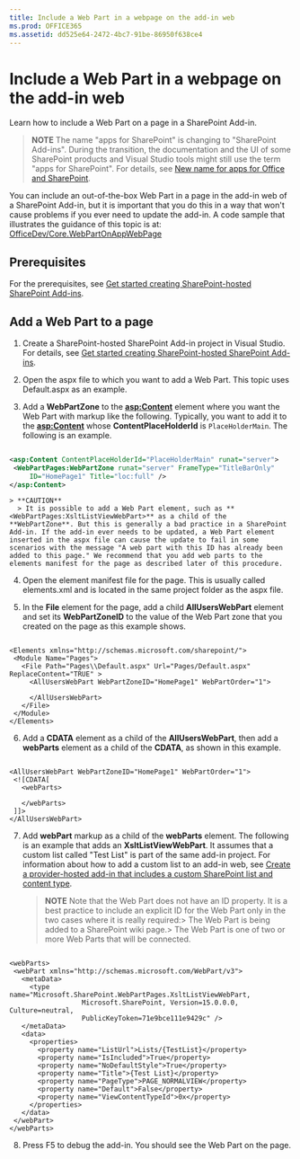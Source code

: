```yaml
---
title: Include a Web Part in a webpage on the add-in web
ms.prod: OFFICE365
ms.assetid: dd525e64-2472-4bc7-91be-86950f638ce4
---
```



# Include a Web Part in a webpage on the add-in web
Learn how to include a Web Part on a page in a SharePoint Add-in.
> **NOTE**
> The name "apps for SharePoint" is changing to "SharePoint Add-ins". During the transition, the documentation and the UI of some SharePoint products and Visual Studio tools might still use the term "apps for SharePoint". For details, see  [New name for apps for Office and SharePoint](new-name-for-apps-for-sharepoint.md#bk_newname). 




You can include an out-of-the-box Web Part in a page in the add-in web of a SharePoint Add-in, but it is important that you do this in a way that won't cause problems if you ever need to update the add-in.
A code sample that illustrates the guidance of this topic is at:  [OfficeDev/Core.WebPartOnAppWebPage](https://github.com/OfficeDev/PnP/tree/master/Samples/Core.WebPartOnAppWebPage)





## Prerequisites

For the prerequisites, see  [Get started creating SharePoint-hosted SharePoint Add-ins](get-started-creating-sharepoint-hosted-sharepoint-add-ins.md).




## Add a Web Part to a page






1. Create a SharePoint-hosted SharePoint Add-in project in Visual Studio. For details, see  [Get started creating SharePoint-hosted SharePoint Add-ins](get-started-creating-sharepoint-hosted-sharepoint-add-ins.md).


2. Open the aspx file to which you want to add a Web Part. This topic uses Default.aspx as an example. 


3. Add a **WebPartZone** to the **<asp:Content>** element where you want the Web Part with markup like the following. Typically, you want to add it to the **<asp:Content>** whose **ContentPlaceHolderId** is `PlaceHolderMain`. The following is an example.

 ```XML

<asp:Content ContentPlaceHolderId="PlaceHolderMain" runat="server">
  <WebPartPages:WebPartZone runat="server" FrameType="TitleBarOnly" 
      ID="HomePage1" Title="loc:full" />
</asp:Content>

 ```


    > **CAUTION**
      > It is possible to add a Web Part element, such as **<WebPartPages:XsltListViewWebPart>** as a child of the **WebPartZone**. But this is generally a bad practice in a SharePoint Add-in. If the add-in ever needs to be updated, a Web Part element inserted in the aspx file can cause the update to fail in some scenarios with the message "A web part with this ID has already been added to this page." We recommend that you add web parts to the elements manifest for the page as described later of this procedure. 
4. Open the element manifest file for the page. This is usually called elements.xml and is located in the same project folder as the aspx file.


5. In the **File** element for the page, add a child **AllUsersWebPart** element and set its **WebPartZoneID** to the value of the Web Part zone that you created on the page as this example shows.

 ```

<Elements xmlns="http://schemas.microsoft.com/sharepoint/">
  <Module Name="Pages">
    <File Path="Pages\\Default.aspx" Url="Pages/Default.aspx" ReplaceContent="TRUE" >
      <AllUsersWebPart WebPartZoneID="HomePage1" WebPartOrder="1">

      </AllUsersWebPart>
    </File>
  </Module>
</Elements>

 ```

6. Add a **CDATA** element as a child of the **AllUsersWebPart**, then add a **webParts** element as a child of the **CDATA**, as shown in this example. 

 ```

<AllUsersWebPart WebPartZoneID="HomePage1" WebPartOrder="1">
  <![CDATA[
    <webParts>

    </webParts>
  ]]>
</AllUsersWebPart>
 ```

7. Add **webPart** markup as a child of the **webParts** element. The following is an example that adds an **XsltListViewWebPart**. It assumes that a custom list called "Test List" is part of the same add-in project. For information about how to add a custom list to an add-in web, see  [Create a provider-hosted add-in that includes a custom SharePoint list and content type](create-a-provider-hosted-add-in-that-includes-a-custom-sharepoint-list-and-conte.md). 

    > **NOTE**
      >  Note that the Web Part does not have an ID property. It is a best practice to include an explicit ID for the Web Part only in the two cases where it is really required:>  The Web Part is being added to a SharePoint wiki page.>  The Web Part is one of two or more Web Parts that will be connected.

 ```

<webParts>
  <webPart xmlns="http://schemas.microsoft.com/WebPart/v3">
    <metaData>
      <type name="Microsoft.SharePoint.WebPartPages.XsltListViewWebPart, 
                   Microsoft.SharePoint, Version=15.0.0.0, Culture=neutral, 
                   PublicKeyToken=71e9bce111e9429c" />
    </metaData>
    <data>
      <properties>
        <property name="ListUrl">Lists/{TestList}</property>
        <property name="IsIncluded">True</property>
        <property name="NoDefaultStyle">True</property>
        <property name="Title">{Test List}</property>
        <property name="PageType">PAGE_NORMALVIEW</property>
        <property name="Default">False</property>
        <property name="ViewContentTypeId">0x</property>
      </properties>
    </data>
  </webPart>
</webParts>
 ```

8. Press F5 to debug the add-in. You should see the Web Part on the page.



